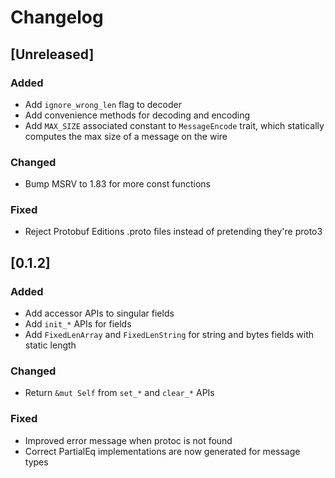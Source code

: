 # Changelog

## [Unreleased]

### Added

- Add `ignore_wrong_len` flag to decoder
- Add convenience methods for decoding and encoding
- Add `MAX_SIZE` associated constant to `MessageEncode` trait, which statically computes the max size of a message on the wire

### Changed

- Bump MSRV to 1.83 for more const functions

### Fixed

- Reject Protobuf Editions .proto files instead of pretending they're proto3

## [0.1.2]

### Added

- Add accessor APIs to singular fields
- Add `init_*` APIs for fields
- Add `FixedLenArray` and `FixedLenString` for string and bytes fields with static length

### Changed

- Return `&mut Self` from `set_*` and `clear_*` APIs

### Fixed

- Improved error message when protoc is not found
- Correct PartialEq implementations are now generated for message types
